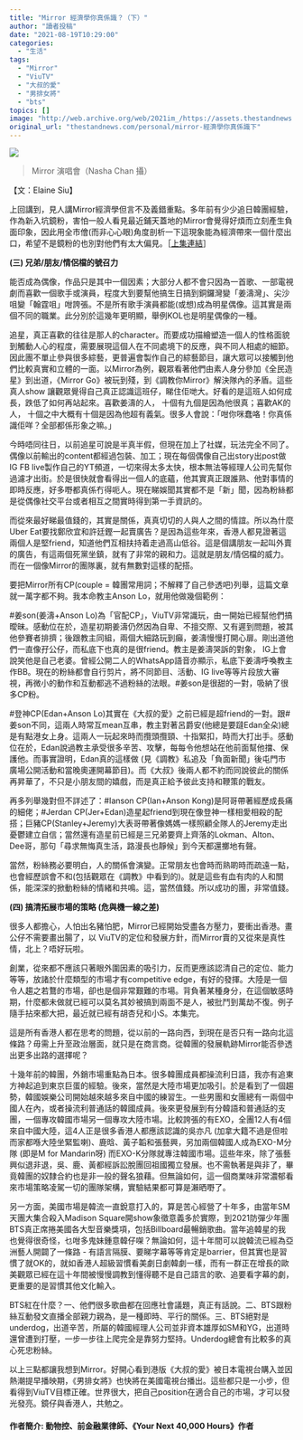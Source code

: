 ```yaml
---
title: "Mirror 經濟學你真係識？（下）"
author: "讀者投稿"
date: "2021-08-19T10:29:00"
categories:
  - "生活"
tags:
  - "Mirror"
  - "ViuTV"
  - "大叔的愛"
  - "男排女將"
  - "bts"
topics: []
image: "http://web.archive.org/web/2021im_/https://assets.thestandnews.com/media/photos/180446488_10164928836285265_3522955602776048264_n.jpg"
original_url: "thestandnews.com/personal/mirror-經濟學你真係識下"
---
```

![](http://web.archive.org/web/2021im_/https://assets.thestandnews.com/media/photos/180446488_10164928836285265_3522955602776048264_n.jpg)
> Mirror 演唱會（Nasha Chan 攝）

【文：Elaine Siu】

上回講到，見人講Mirror經濟學但言不及義錯重點。多年前有少少追日韓團經驗，作為新入坑鏡粉，害怕一般人看見最近鋪天蓋地的Mirror會覺得好煩而立刻產生負面印象，因此用全市儈(而非心心眼)角度剖析一下這現象能為經濟帶來一個什麼出口，希望不是鏡粉的也別對他們有太大偏見。［[上集連結](../../personal/mirror-%E7%B6%93%E6%BF%9F%E5%AD%B8%E4%BD%A0%E7%9C%9F%E4%BF%82%E8%AD%98%E4%B8%8A)］

**(三) 兄弟/朋友/情侶檔的號召力**

能否成為偶像，作品只是其中一個因素；大部分人都不會只因為一首歌、一部電視劇而喜歡一個歌手或演員，程度大到要幫他搞生日搞到銅鑼灣變「姜濤灣」、尖沙咀變「翰霆咀」咁誇張。不是所有歌手演員都能(或想)成為明星偶像。這其實是兩個不同的職業。此分別於這幾年更明顯，舉例KOL也是明星偶像的一種。

追星，真正喜歡的往往是那人的character。而要成功描繪塑造一個人的性格面貌到觸動人心的程度，需要展現這個人在不同處境下的反應，與不同人相處的細節。因此團不單止參與很多綜藝，更普遍會製作自己的綜藝節目，讓大眾可以接觸到他們比較真實和立體的一面。以Mirror為例，觀眾看著他們由素人身分參加《全民造星》到出道，《Mirror Go》被玩到殘，到《調教你Mirror》解決隊內的矛盾。這些真人show 讓觀眾覺得自己真正認識這班仔，睇住佢哋大。好看的是這班人如何成長，跌低了如何再站起來。喜歡姜濤的人， 十個有九個是因為他很真；喜歡AK的人， 十個之中大概有十個是因為他超有義氣。很多人會說：「咁你咪蠢咯！你真係識佢咩？全部都係形象之嘛。」

今時唔同往日，以前追星可說是半真半假，但現在加上了社媒，玩法完全不同了。偶像以前輸出的content都經過包裝、加工；現在每個偶像自己出story出post做IG FB live製作自己的YT頻道，一切來得太多太快，根本無法等經理人公司先幫你過濾才出街。於是很快就會看得出一個人的底蘊，他其實真正跟誰熟、他對事情的即時反應，好多嘢都真係冇得呃人。現在睇娛聞其實都不是「新」聞，因為粉絲都是從偶像社交平台或者相互之間實時得到第一手資訊的。

而從來最好睇最值錢的，其實是關係，真真切切的人與人之間的情誼。所以為什麼Uber Eat要找鄭欣宜和許廷鏗一起賣廣告？是因為這些年來，香港人都見證著這兩個人是堅friend，知道他們互相扶持着走過高山低谷。這是個講朋友一起叫外賣的廣告，有這兩個死黨坐鎮，就有了非常的親和力。這就是朋友/情侶檔的威力。而在一個像Mirror的團隊裏，就有無數對這樣的配搭。

要把Mirror所有CP(couple = 韓團常用詞；不解釋了自己參透吧)列舉，這篇文章就一萬字都不夠。我本命教主Anson Lo，就用他做幾個範例：

#姜son(姜濤+Anson Lo)為「官配CP」，ViuTV非常識玩，由一開始已經幫他們搞曖昧。感動位在於，造星初期姜濤仍然因為自卑、不擅交際、又有遲到問題，被其他參賽者排擠；後跟教主同組，兩個大細路玩到癲，姜濤慢慢打開心扉。剛出道他們一直像孖公仔，而私底下也真的是很friend。教主是姜濤哭訴的對象， IG上會說笑他是自己老婆。曾經公開二人的WhatsApp語音亦顯示，私底下姜濤呼喚教主作BB。現在的粉絲都會自行剪片，將不同節目、活動、IG live等等片段放大審視，再微小的動作和互動都逃不過粉絲的法眼。#姜son是很甜的一對，吸納了很多CP粉。

#登神CP(Edan+Anson Lo)其實在《大叔的愛》之前已經是超friend的一對。跟#姜son不同，這兩人時常互mean互串，教主對著呂爵安(他總是要躂Edan全朵)總是有點港女上身。這兩人一玩起來時而攬頭攬頸、十指緊扣，時而大打出手。感動位在於，Edan說過教主承受很多辛苦、攻擊，每每令他想站在他前面幫他擋、保護他。而事實證明，Edan真的這樣做 (見《調教》私追及「負面新聞」後屯門市廣場公開活動和當晚奧運開幕節目)。而《大叔》後兩人都不約而同說彼此的關係再昇華了，不只是小朋友間的嬉戲，而是真正給予彼此支持和鞭策的戰友。

再多列舉幾對但不詳述了：#Ianson CP(Ian+Anson Kong)是阿哥帶著經歷成長痛的細佬；#Jerdan CP(Jer+Edan)造星起friend到現在像登神一樣相愛相殺的配搭；巨豬CP(Stanley+Jeremy)大表哥帶著像媽媽一樣照顧全隊人的Jeremy走出憂鬱建立自信；當然還有造星前已經是三兄弟要齊上齊落的Lokman、Alton、Dee哥，那句「尋求無悔真生活，路漫長也靜候」到今天都還擲地有聲。

當然，粉絲務必要明白，人的關係會演變。正常朋友也會時而熟啲時而疏遠一點，也會經歷誤會不和(包括觀眾在《調教》中看到的)。就是這些有血有肉的人和關係，能深深的掀動粉絲的情緒和共鳴。這，當然值錢。所以成功的團，非常值錢。

**(四) 搞清拓展市場的策略 (危與機一線之差)**

很多人都擔心，人怕出名豬怕肥，Mirror已經開始受盡各方壓力，要衝出香港。畫公仔不需要畫出腸了，以 ViuTV的定位和發展方針，而Mirror賣的又從來是真性情，北上？唔好玩啦。

創業，從來都不應該只著眼外圍因素的吸引力，反而更應該認清自己的定位、能力等等，放諸於什麼類型的市場才有competitive edge，有好的發揮。大陸是一個令人趨之若鶩的市場，卻也是個非常艱難的市場。背負著某種身分，在這個敏感時期，什麼都未做就已經可以莫名其妙被搞到兩面不是人，被批鬥到萬劫不復。例子隨手拈來都大把，最近就已經有胡杏兒和小S。本集完。

這是所有香港人都在思考的問題，從以前的一路向西，到現在是否只有一路向北這條路？毋需上升至政治層面，就只是在商言商。從韓團的發展軌跡Mirror能否參透出更多出路的選擇呢？

十幾年前的韓團，外銷市場重點為日本。很多韓團成員都操流利日語，我亦有追東方神起追到東京巨蛋的經驗。後來，當然是大陸市場更加吸引。於是看到了一個趨勢，韓國娛樂公司開始越來越多來自中國的練習生。一些男團和女團總有一兩個中國人在內，或者操流利普通話的韓國成員。後來更發展到有分韓語和普通話的支團，一個專攻韓國市場另一個專攻大陸市場。比較誇張的有EXO，全團12人有4個來自中國大陸，這4人正是很多香港人都應該認識的吳亦凡 (加拿大籍不過是但啦而家都喺大陸坐緊監喇)、鹿晗、黃子韜和張藝興，另加兩個韓國人成為EXO-M分隊 (即是M for Mandarin呀) 而EXO-K分隊就專注韓國市場。這些年來，除了張藝興似退非退，吳、鹿、黃都經訴訟脫團回祖國獨立發展。也不需執著是與非了，畢竟韓團的奴隸合約也是非一般的聲名狼藉。但無論如何，這一個商業味非常濃郁看來市場策略凌駕一切的團隊架構，實驗結果都可算是瀨晒嘢了。

另一方面，美國市場是韓流一直銳意打入的，算是苦心經營了十年多，由當年SM天團大集合殺入Madison Square開show象徵意義多於實際，到2021防彈少年團BTS真正席捲美國各大型音樂獎項，包括Billboard最暢銷歌曲。當年追韓星的我也覺得很奇怪，乜咁多鬼妹鍾意韓仔㗎？無論如何，這十年間可以說韓流已經為亞洲藝人開闢了一條路 - 有語言隔膜、要睇字幕等等肯定是barrier，但其實也是習慣了就OK的，就如香港人超級習慣看美劇日劇韓劇一樣，而有一群正在增長的歐美觀眾已經在這十年間被慢慢調教到懂得聽不是自己語言的歌、追要看字幕的劇，更重要的是習慣其他文化輸入。

BTS紅在什麼？一、他們很多歌曲都在回應社會議題，真正有話說。二、BTS跟粉絲互動發文直播全部親力親為，是一種即時、平行的關係。三、BTS絕對是underdog，出道辛苦，所屬的韓國經理人公司並非資本雄厚如SM和YG，出道時還曾遭到打壓，一步一步往上爬完全是靠努力堅持。Underdog總會有比較多的真心死忠粉絲。

以上三點都讓我想到Mirror。好開心看到港版《大叔的愛》被日本電視台購入並因熱潮提早播映期，《男排女將》也快將在美國電視台播出。這些都只是一小步，但看得到ViuTV目標正確。世界很大，把自己position在適合自己的市場，才可以發光發亮。鏡仔與香港人，共勉之。

#### **作者簡介:** 動物控、前金融業律師、《Your Next 40,000 Hours》作者